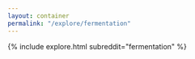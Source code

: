 ```yaml
---
layout: container
permalink: "/explore/fermentation"
---
```


<link rel="stylesheet" type="text/css" href="/static/css/explore.css">
{% include explore.html subreddit="fermentation" %}
